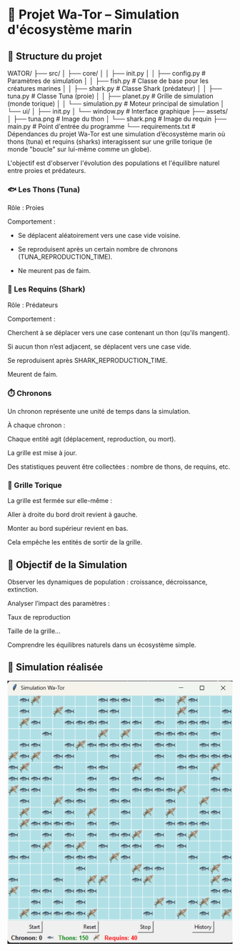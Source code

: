 # 🌊  Projet Wa-Tor – Simulation d'écosystème marin
## 📁 Structure du projet
WATOR/
├── src/
│ ├── core/
│ │ ├── init.py
│ │ ├── config.py # Paramètres de simulation
│ │ ├── fish.py # Classe de base pour les créatures marines
│ │ ├── shark.py # Classe Shark (prédateur)
│ │ ├── tuna.py # Classe Tuna (proie)
│ │ ├── planet.py # Grille de simulation (monde torique)
│ │ └── simulation.py # Moteur principal de simulation
│ └── ui/
│ ├── init.py
│ └── window.py # Interface graphique
├── assets/
│ ├── tuna.png # Image du thon
│ └── shark.png # Image du requin
├── main.py # Point d'entrée du programme
└── requirements.txt # Dépendances du projet
Wa-Tor est une simulation d’écosystème marin où thons (tuna) et requins (sharks) interagissent sur une grille torique (le monde "boucle" sur lui-même comme un globe).

L'objectif est d'observer l'évolution des populations et l'équilibre naturel entre proies et prédateurs.

### 🐟 Les Thons (Tuna)
Rôle : Proies

Comportement :

- Se déplacent aléatoirement vers une case vide voisine.

- Se reproduisent après un certain nombre de chronons (TUNA_REPRODUCTION_TIME).

- Ne meurent pas de faim.

### 🦈 Les Requins (Shark)
Rôle : Prédateurs

Comportement :

Cherchent à se déplacer vers une case contenant un thon (qu’ils mangent).

Si aucun thon n’est adjacent, se déplacent vers une case vide.

Se reproduisent après SHARK_REPRODUCTION_TIME.

Meurent de faim.

### ⏱️ Chronons
Un chronon représente une unité de temps dans la simulation.

À chaque chronon :

Chaque entité agit (déplacement, reproduction, ou mort).

La grille est mise à jour.

Des statistiques peuvent être collectées : nombre de thons, de requins, etc.

### 🔁 Grille Torique
La grille est fermée sur elle-même :

Aller à droite du bord droit revient à gauche.

Monter au bord supérieur revient en bas.

Cela empêche les entités de sortir de la grille.

## 🎯 Objectif de la Simulation
Observer les dynamiques de population : croissance, décroissance, extinction.

Analyser l’impact des paramètres :

Taux de reproduction 

Taille de la grille...

Comprendre les équilibres naturels dans un écosystème simple.
## 📁 Simulation réalisée

![alt text](assets/image.png)